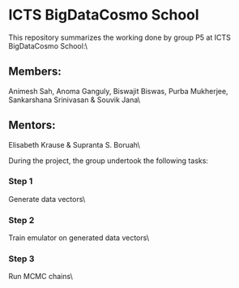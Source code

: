 # ICTS BigDataCosmo School

This repository summarizes the working done by group P5 at ICTS BigDataCosmo School:\

## Members:
Animesh Sah, Anoma Ganguly, Biswajit Biswas, Purba Mukherjee, Sankarshana Srinivasan & Souvik Jana\
## Mentors: 
Elisabeth Krause & Supranta S. Boruah\

During the project, the group undertook the following tasks:
### Step 1
Generate data vectors\
### Step 2
Train emulator on generated data vectors\
### Step 3
Run MCMC chains\
